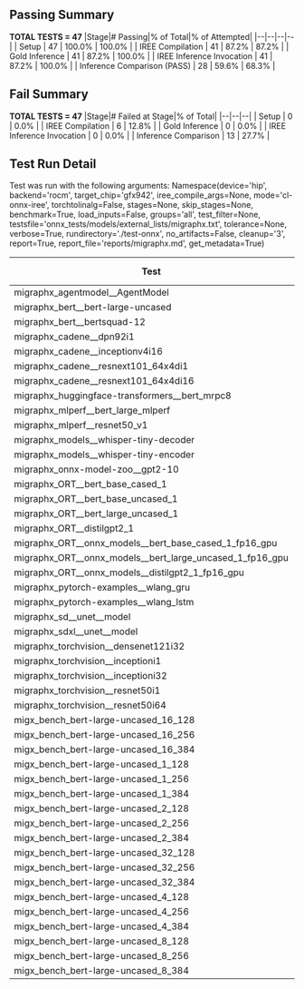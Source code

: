 ## Passing Summary

**TOTAL TESTS = 47**
|Stage|# Passing|% of Total|% of Attempted|
|--|--|--|--|
| Setup | 47 | 100.0% | 100.0% |
| IREE Compilation | 41 | 87.2% | 87.2% |
| Gold Inference | 41 | 87.2% | 100.0% |
| IREE Inference Invocation | 41 | 87.2% | 100.0% |
| Inference Comparison (PASS) | 28 | 59.6% | 68.3% |
## Fail Summary

**TOTAL TESTS = 47**
|Stage|# Failed at Stage|% of Total|
|--|--|--|
| Setup | 0 | 0.0% |
| IREE Compilation | 6 | 12.8% |
| Gold Inference | 0 | 0.0% |
| IREE Inference Invocation | 0 | 0.0% |
| Inference Comparison | 13 | 27.7% |
## Test Run Detail
Test was run with the following arguments:
Namespace(device='hip', backend='rocm', target_chip='gfx942', iree_compile_args=None, mode='cl-onnx-iree', torchtolinalg=False, stages=None, skip_stages=None, benchmark=True, load_inputs=False, groups='all', test_filter=None, testsfile='onnx_tests/models/external_lists/migraphx.txt', tolerance=None, verbose=True, rundirectory='./test-onnx', no_artifacts=False, cleanup='3', report=True, report_file='reports/migraphx.md', get_metadata=True)

| Test | Exit Status | Mean Benchmark Time (ms) | Notes |
|--|--|--|--|
| migraphx_agentmodel__AgentModel | compilation | None | |
| migraphx_bert__bert-large-uncased | PASS | 19.26872973261332 | |
| migraphx_bert__bertsquad-12 | compilation | None | |
| migraphx_cadene__dpn92i1 | Numerics | 42.47066863657286 | |
| migraphx_cadene__inceptionv4i16 | PASS | 148.2116688042879 | |
| migraphx_cadene__resnext101_64x4di1 | Numerics | 114.30961607644956 | |
| migraphx_cadene__resnext101_64x4di16 | Numerics | 363.9282904720555 | |
| migraphx_huggingface-transformers__bert_mrpc8 | PASS | 7.233694534698107 | |
| migraphx_mlperf__bert_large_mlperf | Numerics | 24.536090426974827 | |
| migraphx_mlperf__resnet50_v1 | compilation | None | |
| migraphx_models__whisper-tiny-decoder | PASS | 32.79162357221283 | |
| migraphx_models__whisper-tiny-encoder | Numerics | 142.12472140789032 | |
| migraphx_onnx-model-zoo__gpt2-10 | compilation | None | |
| migraphx_ORT__bert_base_cased_1 | PASS | 100.44830480945251 | |
| migraphx_ORT__bert_base_uncased_1 | PASS | 99.78229663379135 | |
| migraphx_ORT__bert_large_uncased_1 | PASS | 500.8875667117536 | |
| migraphx_ORT__distilgpt2_1 | PASS | 53.3094567557176 | |
| migraphx_ORT__onnx_models__bert_base_cased_1_fp16_gpu | Numerics | 61.184152452783145 | |
| migraphx_ORT__onnx_models__bert_large_uncased_1_fp16_gpu | Numerics | 291.04553760650253 | |
| migraphx_ORT__onnx_models__distilgpt2_1_fp16_gpu | Numerics | 31.100233301412363 | |
| migraphx_pytorch-examples__wlang_gru | PASS | 15.04937575838598 | |
| migraphx_pytorch-examples__wlang_lstm | PASS | 6.534177653491497 | |
| migraphx_sd__unet__model | compilation | None | |
| migraphx_sdxl__unet__model | compilation | None | |
| migraphx_torchvision__densenet121i32 | Numerics | 75.63823647797108 | |
| migraphx_torchvision__inceptioni1 | PASS | 39.7186967095843 | |
| migraphx_torchvision__inceptioni32 | PASS | 98.95344375677051 | |
| migraphx_torchvision__resnet50i1 | Numerics | 11.352522809418938 | |
| migraphx_torchvision__resnet50i64 | Numerics | 189.1710297204554 | |
| migx_bench_bert-large-uncased_16_128 | PASS | 35.44550112759074 | |
| migx_bench_bert-large-uncased_16_256 | PASS | 58.49625339679833 | |
| migx_bench_bert-large-uncased_16_384 | Numerics | 79.41890911509593 | |
| migx_bench_bert-large-uncased_1_128 | PASS | 13.085637448562515 | |
| migx_bench_bert-large-uncased_1_256 | PASS | 13.367702071584246 | |
| migx_bench_bert-large-uncased_1_384 | PASS | 19.423296692332734 | |
| migx_bench_bert-large-uncased_2_128 | PASS | 12.6609726382109 | |
| migx_bench_bert-large-uncased_2_256 | PASS | 13.212662430351259 | |
| migx_bench_bert-large-uncased_2_384 | PASS | 21.68956811753257 | |
| migx_bench_bert-large-uncased_32_128 | PASS | 70.94055504227677 | |
| migx_bench_bert-large-uncased_32_256 | PASS | 111.15363731773363 | |
| migx_bench_bert-large-uncased_32_384 | Numerics | 159.59183895029128 | |
| migx_bench_bert-large-uncased_4_128 | PASS | 14.228287140274938 | |
| migx_bench_bert-large-uncased_4_256 | PASS | 17.754083386777587 | |
| migx_bench_bert-large-uncased_4_384 | PASS | 26.717630465729883 | |
| migx_bench_bert-large-uncased_8_128 | PASS | 20.21502498980789 | |
| migx_bench_bert-large-uncased_8_256 | PASS | 29.778770306923736 | |
| migx_bench_bert-large-uncased_8_384 | PASS | 43.555001000640914 | |
